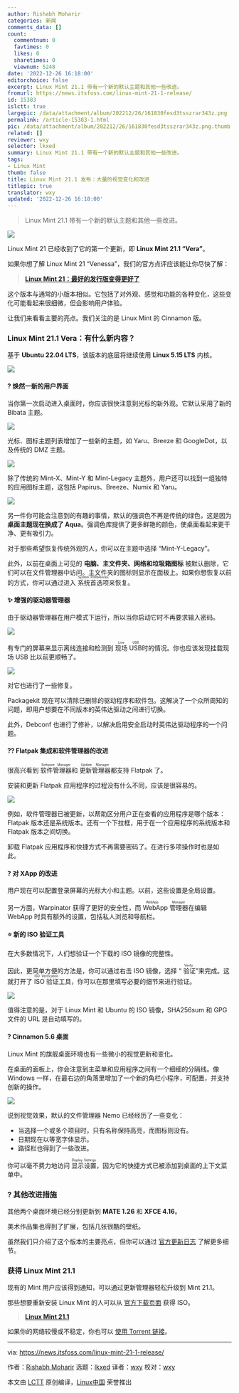 ```yaml
---
author: Rishabh Moharir
categories: 新闻
comments_data: []
count:
  commentnum: 0
  favtimes: 0
  likes: 0
  sharetimes: 0
  viewnum: 5248
date: '2022-12-26 16:18:00'
editorchoice: false
excerpt: Linux Mint 21.1 带有一个新的默认主题和其他一些改进。
fromurl: https://news.itsfoss.com/linux-mint-21-1-release/
id: 15383
islctt: true
largepic: /data/attachment/album/202212/26/161830fesd3tsszrar343z.png
permalink: /article-15383-1.html
pic: /data/attachment/album/202212/26/161830fesd3tsszrar343z.png.thumb.jpg
related: []
reviewer: wxy
selector: lkxed
summary: Linux Mint 21.1 带有一个新的默认主题和其他一些改进。
tags:
- Linux Mint
thumb: false
title: Linux Mint 21.1 发布：大量的视觉变化和改进
titlepic: true
translator: wxy
updated: '2022-12-26 16:18:00'
---
```



> 
> Linux Mint 21.1 带有一个新的默认主题和其他一些改进。
> 
> 
> 


![](/data/attachment/album/202212/26/161830fesd3tsszrar343z.png)


Linux Mint 21 已经收到了它的第一个更新，即 **Linux Mint 21.1 “Vera”**。


如果你想了解 Linux Mint 21 “Venessa”，我们的官方点评应该能让你尽快了解：



> 
> **[Linux Mint 21：最好的发行版变得更好了](https://itsfoss.com/linux-mint-21-review/)**
> 
> 
> 


这个版本与通常的小版本相似。它包括了对外观、感觉和功能的各种变化，这些变化可能看起来很细微，但会影响用户体验。


让我们来看看主要的亮点。我们关注的是 Linux Mint 的 Cinnamon 版。


### Linux Mint 21.1 Vera：有什么新内容？


基于 **Ubuntu 22.04 LTS**，该版本的底层将继续使用 **Linux 5.15 LTS** 内核。


![](/data/attachment/album/202212/26/161831s3mxcn33j3c7fq5u.png)


#### ? 焕然一新的用户界面


当你第一次启动进入桌面时，你应该很快注意到光标的新外观。它默认采用了新的 Bibata 主题。


![](/data/attachment/album/202212/26/161832fffgkprrbmoh0liz.png)


光标、图标主题列表增加了一些新的主题，如 Yaru、Breeze 和 GoogleDot，以及传统的 DMZ 主题。


![](/data/attachment/album/202212/26/161832i1olt77v1wbtlzdc.png)


除了传统的 Mint-X、Mint-Y 和 Mint-Legacy 主题外，用户还可以找到一组独特的应用图标主题，这包括 Papirus、Breeze、Numix 和 Yaru。


![](/data/attachment/album/202212/26/161833vj2f2zo6k4rlkxbv.png)


另一件你可能会注意到的有趣的事情，默认的强调色不再是传统的绿色，这是因为 **桌面主题现在换成了 Aqua**。强调色库提供了更多鲜艳的颜色，使桌面看起来更干净、更有吸引力。


对于那些希望恢复传统外观的人，你可以在主题中选择 “Mint-Y-Legacy”。


此外，以前在桌面上可见的 **电脑、主文件夹、网络和垃圾箱图标** 被默认删除，它们可以在文件管理器中访问。主文件夹的图标则显示在面板上。如果你想恢复以前的方式，你可以通过进入 <ruby> 系统首选项 <rt>  System Preferences </rt></ruby> 来恢复。


#### ✨ 增强的驱动器管理器


由于驱动器管理器在用户模式下运行，所以当你启动它时不再要求输入密码。


![](/data/attachment/album/202212/26/161834ydblds55bk33bbkd.png)


有专门的屏幕来显示离线连接和检测到 <ruby> 现场 USB <rt>  Live USB </rt></ruby> 时的情况。你也应该发现挂载现场 USB 比以前更顺畅了。


![](/data/attachment/album/202212/26/161834g4yd12gsdupnvyvo.png)


对它也进行了一些修复。


Packagekit 现在可以清除已删除的驱动程序和软件包。这解决了一个众所周知的问题，即用户想要在不同版本的英伟达驱动之间进行切换。


此外，Debconf 也进行了修补，以解决启用安全启动时英伟达驱动程序的一个问题。


#### ?‍? Flatpak 集成和软件管理器的改进


很高兴看到 <ruby> 软件管理器 <rt>  Software Manager </rt></ruby> 和 <ruby> 更新管理器 <rt>  Update Manager </rt></ruby> 都支持 Flatpak 了。


安装和更新 Flatpak 应用程序的过程没有什么不同，应该是很容易的。


![](/data/attachment/album/202212/26/161835ym8rczbc5bn7tuw8.png)


例如，软件管理器已被更新，以帮助区分用户正在查看的应用程序是哪个版本：Flatpak 版本还是系统版本。还有一个下拉框，用于在一个应用程序的系统版本和 Flatpak 版本之间切换。


卸载 Flatpak 应用程序和快捷方式不再需要密码了。在进行多项操作时也是如此。


#### ? 对 XApp 的改进


用户现在可以配置登录屏幕的光标大小和主题。以前，这些设置是全局设置。


另一方面，Warpinator 获得了更好的安全性，而 <ruby> WebApp 管理器 <rt>  WebApp Manager </rt></ruby> 在编辑 WebApp 时具有额外的设置，包括私人浏览和导航栏。


#### ⭐ 新的 ISO 验证工具


在大多数情况下，人们想验证一个下载的 ISO 镜像的完整性。


因此，更简单方便的方法是，你可以通过右击 ISO 镜像，选择 “<ruby> 验证 <rt>  Verify </rt></ruby>”来完成。这就打开了 <ruby> ISO 验证 <rt>  ISO Verification </rt></ruby>工具，你可以在那里填写必要的细节来进行验证。


![](/data/attachment/album/202212/26/161836dt64t4tndtzr90mn.png)


值得注意的是，对于 Linux Mint 和 Ubuntu 的 ISO 镜像，SHA256sum 和 GPG 文件的 URL 是自动填写的。


#### ? Cinnamon 5.6 桌面


Linux Mint 的旗舰桌面环境也有一些微小的视觉更新和变化。


在桌面的面板上，你会注意到主菜单和应用程序之间有一个细细的分隔线。像 Windows 一样，在最右边的角落里增加了一个新的角栏小程序，可配置，并支持创新的操作。


![](/data/attachment/album/202212/26/161836l0p970ppupfnqmmz.png)


说到视觉效果，默认的文件管理器 Nemo 已经经历了一些变化：


* 当选择一个或多个项目时，只有名称保持高亮，而图标则没有。
* 日期现在以等宽字体显示。
* 路径栏也得到了一些改进。


你可以毫不费力地访问 <ruby> 显示设置 <rt>  Display Settings </rt></ruby>，因为它的快捷方式已被添加到桌面的上下文菜单中。


### ?️ 其他改进措施


其他两个桌面环境已经分别更新到 **MATE 1.26** 和 **XFCE 4.16**。


美术作品集也得到了扩展，包括几张很酷的壁纸。


虽然我们只介绍了这个版本的主要亮点，但你可以通过 [官方更新日志](https://www.linuxmint.com/rel_vera_cinnamon_whatsnew.php) 了解更多细节。


### 获得 Linux Mint 21.1


现有的 Mint 用户应该得到通知，可以通过更新管理器轻松升级到 Mint 21.1。


那些想要重新安装 Linux Mint 的人可以从 [官方下载页面](https://www.linuxmint.com/download.php) 获得 ISO。



> 
> **[Linux Mint 21.1](https://www.linuxmint.com/download.php)**
> 
> 
> 


如果你的网络较慢或不稳定，你也可以 [使用 Torrent 链接](https://linuxmint.com/torrents/)。




---


via: <https://news.itsfoss.com/linux-mint-21-1-release/>


作者：[Rishabh Moharir](https://news.itsfoss.com/author/rishabh/) 选题：[lkxed](https://github.com/lkxed) 译者：[wxy](https://github.com/wxy) 校对：[wxy](https://github.com/wxy)


本文由 [LCTT](https://github.com/LCTT/TranslateProject) 原创编译，[Linux中国](https://linux.cn/) 荣誉推出
